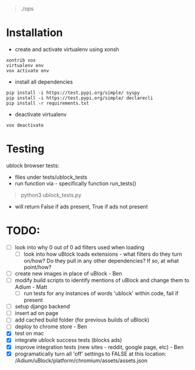 > ./ops

# Installation

* create and activate virtualenv using xonsh
```
xontrib vox
virtualenv env
vox activate env
```

* install all dependencies
```
pip install -i https://test.pypi.org/simple/ syspy
pip install -i https://test.pypi.org/simple/ declarecli
pip install -r requirements.txt
```

* deactivate virtualenv
```
vox deactivate
```

# Testing

ublock browser tests:
- files under tests/ublock_tests
- run function via - specifically function run_tests()
> python3 ublock_tests.py
- will return False if ads present, True if ads not present


# TODO:

* [ ] look into why 0 out of 0 ad filters used when loading
    * [ ] look into how uBlock loads extensions - what filters do they turn on/how? Do they pull in any other dependencies? If so, at what point/how?
* [ ] create new images in place of uBlock - Ben
* [ ] modify build scripts to identify mentions of uBlock and change them to Adium - Matt
    * [ ] run tests for any instances of words 'ublock' within code, fail if present
* [ ] setup django backend
* [ ] insert ad on page
* [ ] add cached build folder (for previous builds of uBlock)
* [ ] deploy to chrome store - Ben
* [x] test on mac
* [x] integrate ublock success tests (blocks ads)
* [x] improve integration tests (new sites - reddit, google page, etc) - Ben
* [x] programatically turn all 'off' settings to FALSE at this location: /Adium/uBlock/platform/chromium/assets/assets.json
